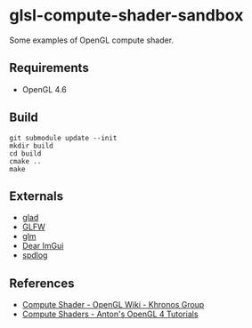 # glsl-compute-shader-sandbox

Some examples of OpenGL compute shader.

## Requirements

* OpenGL 4.6

## Build

```
git submodule update --init
mkdir build
cd build
cmake ..
make
```

## Externals

* [glad](https://github.com/Dav1dde/glad)
* [GLFW](https://github.com/glfw/glfw)
* [glm](https://github.com/g-truc/glm)
* [Dear ImGui](https://github.com/ocornut/imgui)
* [spdlog](https://github.com/gabime/spdlog)

## References

* [Compute Shader - OpenGL Wiki - Khronos Group](https://www.khronos.org/opengl/wiki/Compute_Shader)
* [Compute Shaders - Anton's OpenGL 4 Tutorials](https://antongerdelan.net/opengl/compute.html)